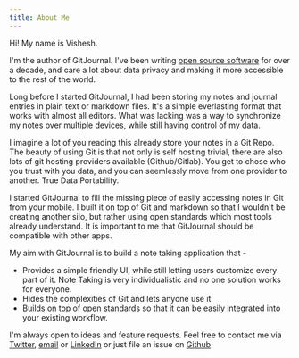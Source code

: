 ```yaml
---
title: About Me
---
```


Hi!
My name is Vishesh.

I'm the author of GitJournal. I've been writing [open source software](https://github.com/vhanda/) for over a decade, and care a lot about data privacy and making it more accessible to the rest of the world.

Long before I started GitJournal, I had been storing my notes and journal entries in plain text or markdown files. It's a simple everlasting format that works with almost all editors. What was lacking was a way to synchronize my notes over multiple devices, while still having control of my data.

I imagine a lot of you reading this already store your notes in a Git Repo. The beauty of using Git is that not only is self hosting trivial, there are also lots of git hosting providers available (Github/Gitlab). You get to chose who you trust with you data, and you can seemlessly move from one provider to another. True Data Portability.

I started GitJournal to fill the missing piece of easily accessing notes in Git from your mobile. I built it on top of Git and markdown so that I wouldn't be creating another silo, but rather using open standards which most tools already understand. It is important to me that GitJournal should be compatible with other apps.

My aim with GitJournal is to build a note taking application that -

* Provides a simple friendly UI, while still letting users customize every part of it. Note Taking is very individualistic and no one solution works for everyone.
* Hides the complexities of Git and lets anyone use it
* Builds on top of open standards so that it can be easily integrated into your existing workflow.

I'm always open to ideas and feature requests. Feel free to contact me via [Twitter](https://twitter.com/visheshhanda), [email](mailto:vhanda@gitjournal.io) or [LinkedIn](https://www.linkedin.com/in/visheshhanda/) or just file an issue on [Github](https://github.com/GitJournal/GitJournal)

